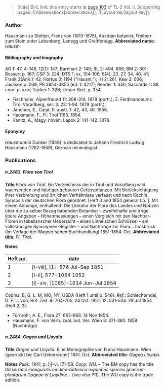 > [!cite] BHL link: this entry starts at [page 103](https://www.biodiversitylibrary.org/page/33068345) of TL-2 Vol. II.
> Supporting pages: [[Abbreviations|abbreviations]], [[Layout key|layout key]].

### Author

Hausmann zu Stetten, Franz von (1810-1878), Austrian botanist, Freiherr zum Stein unter Lebenberg, Lanegg und Greiffenegg. 
**Abbreviated name**: *Hausm.*

#### Bibliography and biography

AG 1: 47, 4: 148, 12(1): 147; Barnhart 2: 140; BL 2: 404, 666; BM 2: 801; Bossert p. 167; CSP 3: 224; DTS 1: xx, 104-106, 6(4): 23, 27, 34, 40, 41; Frank 3(Anh.): 42; Hortus 3: 1194 ("Hausm."); IH 2: 261; Kew 2: 606; Jackson p. 269; PR 3854-3855 (ed. 1: 4217); Rehder 1: 440; Saccardo 1: 88, cron. p. xxiv; Tucker 1: 326; Urban-Berl. p. 354.
- Fischnaler, Alpenfreund 11: 308-314. 1878 (portr.); Z. Ferdinandeums Tirol Vorarlberg, ser. 3. 23: 1-94. 1879 (portr.).
- Janchen, E., Catal. fl. austr. 1: 42, 43, 46. 1956.
- Hausmann, F., Fl. Tirol 1163. 1854.
- Kanitz, A., Magy. növén. Lapok 2: 141-142. 1878.

#### Eponymy

*Hausmannia* Dunker (1846) is dedicated to Johann Friedrich Ludwig Hausmann (1782-1859), German mineralogist.

### Publications

##### n.2483. Flora von Tirol

**Title**
*Flora von Tirol*. Ein Verzeichniss der in Tirol und Vorarlberg wild wachsenden und häufiger gebauten Gefässpflanzen. Mit Berücksichtigung ihrer Verbreitung und örtlichen Verhältnisse verfasst und nach Koch's Synopsis der deutschen Flora geordnet. \[Heft 3 and 1854 general t.p.:\]. Mit einem Anhange, enthaltend: Die Literatur der Flora des Landes und Notizen über die zu selber Bezug habenden Botaniker – zweifelhafte und irrige ältere Angaben – Höhenmessungen – einen Vergleich mit den Nachbar-Floren in tabellarischer Uebersicht – einen Linnéischen Schlüssel – ein vollständiges Synonymen-Register – und Nachträge zur Flora... Innsbruck (Im Verlage der Wagner'schen Buchhandlung) 1851-1854. Oct.
**Abbreviated title**: *Fl. Tirol*.

**Notes**

|Heft pp.	|date	|
|---	|---	|
|1	|\[i-viii\], \[1\]-576 Jul-Sep 1851	
|2	|\[i-ii\], 577-1084 1852|
|3	|\[i\]-xiv, \[1085\]-1614 Jun-Jul 1854|

*Copies*: B, G, L, M, MO, NY, USDA (Heft 1 until p. 548).
*Ref*.: Schlechtendal, D. F. L. von, Bot. Zeit. 9: 764-765. 24 Oct. 1851; 12: 531-534. 28 Jul 1854 (Heft 2, 3).
- Fürnrohr, A. E., Flora 27: 665-668. 14 Nov 1854.
- Hausmann, F. von Verh. zool. bot. Ver. Wien 8: 371-380. 1858 (Nachträge).

##### n.2484. Gagea und Lloydia

**Title**
*Gagea und Lloydia*. Eine Monographie von Franz Hausmann. Wien (gedruckt bei Carl Ueberreuter) 1841. Oct.
**Abbreviated title**: *Gagea Lloydia*.

**Notes**
*Publ*.: 1841, p. \[i\]-vi, \[7\]-58. *Copy*: WU. – The BM copy has the title *Dissertatio inauguralis medico-botanica exponens species generum plantarum Gageae et Lloydiae*... (see also PR). The WU copy is the trade edition.

